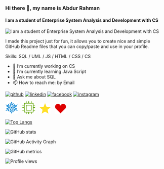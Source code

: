 ### Hi there 👋, my name is Abdur Rahman
#### I am a student of Enterprise System Analysis and Development with CS
![I am a student of Enterprise System Analysis and Development with CS](https://scontent.fdac99-1.fna.fbcdn.net/v/t39.30808-6/278170934_3113128622270867_5066585955439936659_n.jpg?_nc_cat=106&ccb=1-7&_nc_sid=e3f864&_nc_ohc=q8L5IFrcwKAAX-QQO4B&_nc_oc=AQkihx6KGK-meApWacyYu0gsUW00Lvc0hPqtBlYHJJsDuSmNR6ohbr2QfisiOiLO-yM&_nc_ht=scontent.fdac99-1.fna&oh=00_AT8k4Y2vtvDsdwlT9N4ysO8ufQzg1mWwaFOy5qP2FkKORg&oe=629AF91D)

I made this project just for fun, it allows you to create nice and simple GitHub Readme files that you can copy/paste and use in your profile.

Skills: SQL / UML / JS / HTML / CSS / CS

- 🔭 I’m currently working on CS 
- 🌱 I’m currently learning Java Script 
- 💬 Ask me about SQL 
- 📫 How to reach me: by Email 


[<img src='https://cdn.jsdelivr.net/npm/simple-icons@3.0.1/icons/github.svg' alt='github' height='40'>](https://github.com/abdurrahmansumon1995)  [<img src='https://cdn.jsdelivr.net/npm/simple-icons@3.0.1/icons/linkedin.svg' alt='linkedin' height='40'>](https://www.linkedin.com/in/abdur-rahman-58bab21b8/)  [<img src='https://cdn.jsdelivr.net/npm/simple-icons@3.0.1/icons/facebook.svg' alt='facebook' height='40'>](https://www.facebook.com/abdurrahmansumon1995)  [<img src='https://cdn.jsdelivr.net/npm/simple-icons@3.0.1/icons/instagram.svg' alt='instagram' height='40'>](https://www.instagram.com/sumon.abdur.rahman/)  

<a href='https://archiveprogram.github.com/'><img src='https://raw.githubusercontent.com/acervenky/animated-github-badges/master/assets/acbadge.gif' width='40' height='40'></a> <a href='https://docs.github.com/en/developers'><img src='https://raw.githubusercontent.com/acervenky/animated-github-badges/master/assets/devbadge.gif' width='40' height='40'></a> <a href='https://stars.github.com/'><img src='https://raw.githubusercontent.com/acervenky/animated-github-badges/master/assets/starbadge.gif' width='35' height='35'></a> <a href='https://docs.github.com/en/github/supporting-the-open-source-community-with-github-sponsors'><img src='https://raw.githubusercontent.com/acervenky/animated-github-badges/master/assets/sponsorbadge.gif' width='35' height='35'></a> 

[![Top Langs](https://github-readme-stats.vercel.app/api/top-langs/?username=abdurrahmansumon1995)](https://github.com/anuraghazra/github-readme-stats)

![GitHub stats](https://github-readme-stats.vercel.app/api?username=abdurrahmansumon1995&show_icons=true&count_private=true)  

![GitHub Activity Graph](https://activity-graph.herokuapp.com/graph?username=abdurrahmansumon1995)  

![GitHub metrics](https://metrics.lecoq.io/abdurrahmansumon1995)  

![Profile views](https://gpvc.arturio.dev/abdurrahmansumon1995)  
